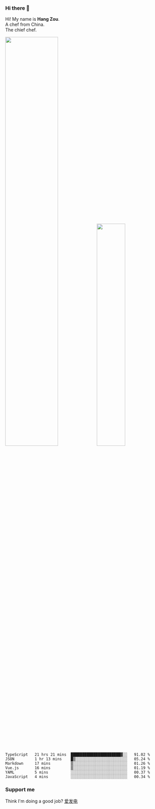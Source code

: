 ### Hi there 👋

Hi! My name is **Hang Zou**.  
A chef from China.  
The chief chef.

<img align="" width="57.5%" src="https://github-readme-stats.vercel.app/api?username=zouhangwithsweet&hide_title=true&hide_border=true&show_icons=true&include_all_commits=true&line_height=21" /><img align="" width="42.4%" src="https://github-readme-stats.vercel.app/api/top-langs/?username=zouhangwithsweet&hide_title=true&hide_border=true&layout=compact" />

<!--START_SECTION:waka-->

```text
TypeScript   21 hrs 21 mins  ██████████████████████▓░░   91.02 %
JSON         1 hr 13 mins    █▒░░░░░░░░░░░░░░░░░░░░░░░   05.24 %
Markdown     17 mins         ▒░░░░░░░░░░░░░░░░░░░░░░░░   01.26 %
Vue.js       16 mins         ▒░░░░░░░░░░░░░░░░░░░░░░░░   01.19 %
YAML         5 mins          ░░░░░░░░░░░░░░░░░░░░░░░░░   00.37 %
JavaScript   4 mins          ░░░░░░░░░░░░░░░░░░░░░░░░░   00.34 %
```

<!--END_SECTION:waka-->

### Support me

Think I'm doing a good job? [爱发电](https://afdian.net/@zouhangsweet)
